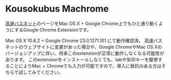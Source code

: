 Kousokubus Machrome
===================

[高速バスネット](https://www.kousokubus.net/PC/)のページをMac OS X + Google Chrome上でもひと通り動くようにするGoogle Chrome Extensionです。

Mac OS X 10.8.2 + Google Chrome 23.0.1271.101 にて動作確認済。
高速バスネットのウェブサイトに変更があった場合や、Google ChromeやMac OS Xのバージョンアップに伴い、将来このextensionが正常に動作しなくなる可能性があります。
このextensionをインストールしなくても、tabや矢印キーを駆使することによりMac + Chromeでも入力が可能ですので、導入に抵抗のある方はそちらで試してみてください。
